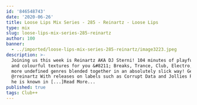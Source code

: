 ```yaml
---
id: '846548743'
date: '2020-06-26'
title: Loose Lips Mix Series - 285 - Reinartz - Loose Lips
type: mix
slug: loose-lips-mix-series-285-reinartz
author: 100
banner:
  - ../imported/loose-lips-mix-series-285-reinartz/image3223.jpeg
description: >-
  Joining us this week is Reinartz AKA DJ Sterni! 104 minutes of playful beats
  and colourful textures for you &#8211; Breaks, Trance, Club, Electro, Bass and
  more undefined genres blended together in an absolutely slick way! Get on it!
  @rreinartz With releases on labels such as Corrupt Data and Jollies Records,
  he is known in [...]Read More...
published: true
tags: Club++
---
```

